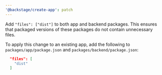 ```yaml
---
'@backstage/create-app': patch
---
```


Add `"files": ["dist"]` to both app and backend packages. This ensures that packaged versions of these packages do not contain unnecessary files.

To apply this change to an existing app, add the following to `packages/app/package.json` and `packages/backend/package.json`:

```json
  "files": [
    "dist"
  ]
```
